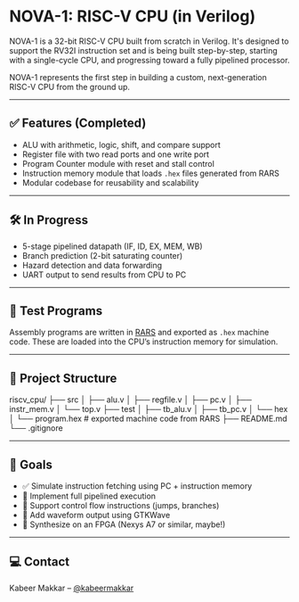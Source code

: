 # NOVA-1: RISC-V CPU (in Verilog)

NOVA-1 is a 32-bit RISC-V CPU built from scratch in Verilog. It's designed to support the RV32I instruction set and is being built step-by-step, starting with a single-cycle CPU, and progressing toward a fully pipelined processor.

NOVA-1 represents the first step in building a custom, next-generation RISC-V CPU from the ground up.

---

## ✅ Features (Completed)

- ALU with arithmetic, logic, shift, and compare support
- Register file with two read ports and one write port
- Program Counter module with reset and stall control
- Instruction memory module that loads `.hex` files generated from RARS
- Modular codebase for reusability and scalability

---

## 🛠️ In Progress

- 5-stage pipelined datapath (IF, ID, EX, MEM, WB)
- Branch prediction (2-bit saturating counter)
- Hazard detection and data forwarding
- UART output to send results from CPU to PC

---

## 🧪 Test Programs

Assembly programs are written in [RARS](https://github.com/TheThirdOne/rars) and exported as `.hex` machine code. These are loaded into the CPU’s instruction memory for simulation.

---

## 📁 Project Structure

riscv_cpu/
├── src
│   ├── alu.v
│   ├── regfile.v
│   ├── pc.v
│   ├── instr_mem.v
│   └── top.v
├── test
│   ├── tb_alu.v
│   ├── tb_pc.v
│   └── hex
│       └── program.hex   # exported machine code from RARS
├── README.md
└── .gitignore


---

## 🚀 Goals

- ✅ Simulate instruction fetching using PC + instruction memory
- 🔄 Implement full pipelined execution
- 🔄 Support control flow instructions (jumps, branches)
- 🔄 Add waveform output using GTKWave
- 🔄 Synthesize on an FPGA (Nexys A7 or similar, maybe!)

---

## 💻 Contact

Kabeer Makkar – [@kabeermakkar](https://github.com/kabeermakkar)
